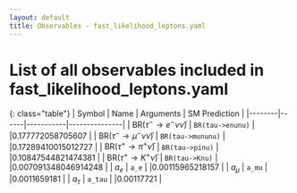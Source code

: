 ```yaml
---
layout: default
title: Observables - fast_likelihood_leptons.yaml
---
```


# List of all observables included in fast_likelihood_leptons.yaml

{: class="table"}
| Symbol | Name | Arguments | SM Prediction | 
|--------|------|-----------|---------------|
| $\text{BR}(\tau^-\to e^- \nu\bar\nu)$ | `BR(tau->enunu)` |  |0.177772058705607 | 
| $\text{BR}(\tau^-\to \mu^- \nu\bar\nu)$ | `BR(tau->mununu)` |  |0.17289410015012727 | 
| $\text{BR}(\tau^+\to \pi^+\bar\nu)$ | `BR(tau->pinu)` |  |0.10847544821474381 | 
| $\text{BR}(\tau^+\to K^+\bar\nu)$ | `BR(tau->Knu)` |  |0.007091348046914248 | 
| $a_e$ | `a_e` |  |0.00115965218157 | 
| $a_\mu$ | `a_mu` |  |0.0011659181 | 
| $a_\tau$ | `a_tau` |  |0.00117721 | 

